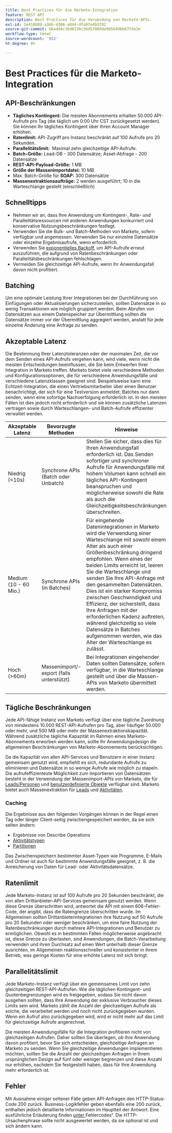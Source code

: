 ```yaml
---
title: Best Practices für die Marketo-Integration
feature: REST API
description: Best Practices für die Verwendung von Marketo-APIs.
exl-id: 1e418008-a36b-4366-a044-dfa9fe4b5f82
source-git-commit: 66add4c38d0230c36d57009de985649bb67fde3e
workflow-type: tm+mt
source-wordcount: '952'
ht-degree: 0%

---
```


# Best Practices für die Marketo-Integration

## API-Beschränkungen

- **Tägliches Kontingent:** Die meisten Abonnements erhalten 50.000 API-Aufrufe pro Tag (die täglich um 0:00 Uhr CST zurückgesetzt werden). Sie können Ihr tägliches Kontingent über Ihren Account Manager erhöhen.
- **Ratenlimit:** API-Zugriff pro Instanz beschränkt auf 100 Aufrufe pro 20 Sekunden.
- **Parallelitätslimit:**  Maximal zehn gleichzeitige API-Aufrufe.
- **Batch-Größe:** Lead-DB - 300 Datensätze; Asset-Abfrage - 200 Datensätze
- **REST-API-Payload-Größe:** 1 MB
- **Größe der Massenimportdatei:** 10 MB
- Max. Batch-Größe für **SOAP:** 300 Datensätze
- **Massenextraktionsaufträge:** 2 werden ausgeführt; 10 in die Warteschlange gestellt (einschließlich)

## Schnelltipps

- Nehmen wir an, dass Ihre Anwendung um Kontingent-, Rate- und Parallelitätsressourcen mit anderen Anwendungen konkurriert und konservative Nutzungsbeschränkungen festlegt.
- Verwenden Sie die Bulk- und Batch-Methoden von Marketo, sofern verfügbar und angemessen. Verwenden Sie nur einzelne Datensätze oder einzelne Ergebnisaufrufe, wenn erforderlich.
- Verwenden Sie [exponentielles Backoff](https://en.wikipedia.org/wiki/Exponential_backoff), um API-Aufrufe erneut auszuführen, die aufgrund von Ratenbeschränkungen oder Parallelitätsbeschränkungen fehlschlagen.
- Vermeiden Sie gleichzeitige API-Aufrufe, wenn Ihr Anwendungsfall davon nicht profitiert.

## Batching

Um eine optimale Leistung Ihrer Integrationen bei der Durchführung von Einfügungen oder Aktualisierungen sicherzustellen, sollten Datensätze in so wenig Transaktionen wie möglich gruppiert werden. Beim Abrufen von Datensätzen aus einem Datenspeicher zur Übermittlung sollten die Datensätze immer vor der Übermittlung aggregiert werden, anstatt für jede einzelne Änderung eine Anfrage zu senden.

## Akzeptable Latenz

Die Bestimmung Ihrer Latenztoleranzen oder der maximalen Zeit, die vor dem Senden eines API-Aufrufs vergehen kann, wird viele, wenn nicht die meisten Entscheidungen beeinflussen, die Sie beim Entwerfen Ihrer Integration in Marketo treffen. Marketo bietet viele verschiedene Methoden und Konfigurationsoptionen, die für verschiedene Anwendungsfälle und verschiedene Latenzklassen geeignet sind. Beispielsweise kann eine Echtzeit-Integration, die einen Vertriebsmitarbeiter über einen Benutzer benachrichtigt, der sich für eine Testversion anmeldet, Batches nur dann senden, wenn eine sofortige Nachverfolgung erforderlich ist. In den meisten Fällen ist dies jedoch nicht erforderlich und sie können zusätzliche Latenzen vertragen sowie durch Warteschlangen- und Batch-Aufrufe effizienter verwaltet werden.

| Akzeptable Latenz | Bevorzugte Methoden | Hinweise |
|---|---|---|
| Niedrig (&lt;10s) | Synchrone APIs (Batch oder Unbatch) | Stellen Sie sicher, dass dies für Ihren Anwendungsfall erforderlich ist. Das Senden sofortiger und synchroner Aufrufe für Anwendungsfälle mit hohem Volumen kann schnell ein tägliches API-Kontingent beanspruchen und möglicherweise sowohl die Rate als auch die Gleichzeitigkeitsbeschränkungen überschreiten. |
| Medium (10 - 60 Mio.) | Synchrone APIs (in Batches) | Für eingehende Datenintegrationen in Marketo wird die Verwendung einer Warteschlange mit sowohl einem Alter als auch einer Größenbeschränkung dringend empfohlen. Wenn eines der beiden Limits erreicht ist, leeren Sie die Warteschlange und senden Sie Ihre API-Anfrage mit den gesammelten Datensätzen. Dies ist ein starker Kompromiss zwischen Geschwindigkeit und Effizienz, der sicherstellt, dass Ihre Anfragen mit der erforderlichen Kadenz auftreten, während gleichzeitig so viele Datensätze in Batches aufgenommen werden, wie das Alter der Warteschlange es zulässt. |
| Hoch (>60m) | Massenimport/-export (falls unterstützt) | Bei Integrationen eingehender Daten sollten Datensätze, sofern verfügbar, in die Warteschlange gestellt und über die Massen-APIs von Marketo übermittelt werden. |

## Tägliche Beschränkungen

Jede API-fähige Instanz von Marketo verfügt über eine tägliche Zuordnung von mindestens 10.000 REST-API-Aufrufen pro Tag, aber häufiger 50.000 oder mehr, und 500 MB oder mehr der Massenextraktionskapazität. Während zusätzliche tägliche Kapazität im Rahmen eines Marketo-Abonnements erworben werden kann, sollte Ihr Anwendungsdesign die allgemeinen Beschränkungen von Marketo-Abonnements berücksichtigen.

Da die Kapazität von allen API-Services und Benutzern in einer Instanz gemeinsam genutzt wird, empfiehlt es sich, redundante Aufrufe zu eliminieren und Datensätze in so wenige Aufrufe wie möglich zu stapeln. Die aufrufeffizienteste Möglichkeit zum Importieren von Datensätzen besteht in der Verwendung der Massenimport-APIs von Marketo, die für [Leads/Personen](https://developer.adobe.com/marketo-apis/api/mapi/#tag/Bulk-Import-Leads/operation/importLeadUsingPOST) und [benutzerdefinierte Objekte](https://developer.adobe.com/marketo-apis/api/mapi/#tag/Snippets/operation/createSnippetUsingPOST) verfügbar sind. Marketo bietet auch Massenextraktion für [Leads](bulk-lead-extract.md) und [Aktivitäten](bulk-activity-extract.md).

### Caching

Die Ergebnisse aus den folgenden Vorgängen können in der Regel einen Tag oder länger Client-seitig zwischengespeichert werden, da sie sich selten ändern:

- Ergebnisse von Describe Operations
- [Aktivitätstypen](https://developer.adobe.com/marketo-apis/api/mapi/#tag/Activities/operation/getAllActivityTypesUsingGET)
- [Partitionen](https://developer.adobe.com/marketo-apis/api/mapi/#tag/Leads/operation/getLeadPartitionsUsingGET)

Das Zwischenspeichern bestimmter Asset-Typen wie Programme, E-Mails und Ordner ist auch für bestimmte Anwendungsfälle geeignet, z. B. die Anreicherung von Daten für Lead- oder Aktivitätsdatensätze.

## Ratenlimit

Jede Marketo-Instanz ist auf 100 Aufrufe pro 20 Sekunden beschränkt, die von allen Drittanbieter-API-Services gemeinsam genutzt werden. Wenn diese Grenze überschritten wird, antwortet die API mit einem 606-Fehler-Code, der angibt, dass die Ratengrenze überschritten wurde. Im Allgemeinen sollten Drittanbieterintegrationen ihre Nutzung auf 50 Aufrufe pro 20 Sekunden oder weniger beschränken, um eine faire Nutzung der Ratenbeschränkungen durch mehrere API-Integrationen und Benutzer zu ermöglichen. Obwohl es in bestimmten Fällen möglicherweise angebracht ist, diese Grenze zu überlasten, sind Anwendungen, die Batch-Verarbeitung verwenden und ihren Durchsatz auf einen Wert unterhalb dieser Grenze ausrichten, im Allgemeinen reaktionsschneller und konsistenter in ihrem Betrieb, was geringe Kosten für eine erhöhte Latenz mit sich bringt.

## Parallelitätslimit

Jede Marketo-Instanz verfügt über ein gemeinsames Limit von zehn gleichzeitigen REST-API-Aufrufen. Wie die täglichen Kontingent- und Quotenbegrenzungen wird es freigegeben, sodass Sie nicht davon ausgehen sollten, dass Ihre Anwendung der exklusive Verbraucher dieses Limits sein wird. Marketo zählt die Anzahl der gleichzeitigen Aufrufe als solche, die verarbeitet werden und noch nicht zurückgegeben wurden. Wenn ein Aufruf also zurückgegeben wird, wird er nicht mehr auf das Limit für gleichzeitige Aufrufe angerechnet.

Die meisten Anwendungsfälle für die Integration profitieren nicht von gleichzeitigen Aufrufen. Daher sollten Sie überlegen, ob Ihre Anwendung davon profitiert, bevor Sie sich entscheiden, gleichzeitige Anfragen an Marketo zu senden. Wenn Sie gleichzeitige Anwendungen implementieren möchten, sollten Sie die Anzahl der gleichzeitigen Anfragen in Ihrem ursprünglichen Design auf fünf oder weniger begrenzen und diese Anzahl nur erhöhen, nachdem Sie festgestellt haben, dass für Ihre Anwendung mehr erforderlich ist.

## Fehler

Mit Ausnahme einiger seltener Fälle geben API-Anfragen den HTTP-Status-Code 200 zurück. Business-Logikfehler geben ebenfalls eine 200 zurück, enthalten jedoch detaillierte Informationen im Hauptteil der Antwort. Eine ausführliche Erläuterung finden [ unter ](error-codes.md)Fehlercodes“. Die HTTP-Ursachenphrase sollte nicht ausgewertet werden, da sie optional ist und sich ändern kann.
